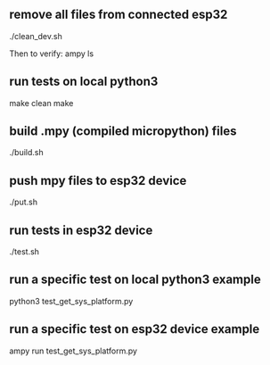 remove all files from connected esp32
-------------------------------------

./clean_dev.sh

Then to verify:
ampy ls


run tests on local python3
-------------------------
make clean
make


build .mpy (compiled micropython) files
---------------

./build.sh


push mpy files to esp32 device
-----------------------------

./put.sh


run tests in esp32 device
-------------------------

./test.sh


run a specific test on local python3 example
--------------------------------------------

python3 test_get_sys_platform.py 


run a specific test on esp32 device example
------------------------------------------

ampy run test_get_sys_platform.py 


